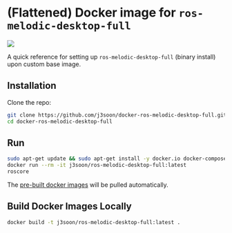 # (Flattened) Docker image for `ros-melodic-desktop-full`

[<img src="https://img.shields.io/badge/dockerhub-image-important.svg?logo=docker">](https://hub.docker.com/r/j3soon/ros-melodic-desktop-full/tags)

A quick reference for setting up `ros-melodic-desktop-full` (binary install) upon custom base image.

## Installation

Clone the repo:

```sh
git clone https://github.com/j3soon/docker-ros-melodic-desktop-full.git
cd docker-ros-melodic-desktop-full
```

## Run

```sh
sudo apt-get update && sudo apt-get install -y docker.io docker-compose
docker run --rm -it j3soon/ros-melodic-desktop-full:latest
roscore
```

The [pre-built docker images](https://hub.docker.com/r/j3soon/ros-melodic-desktop-full/tags) will be pulled automatically.

## Build Docker Images Locally

```sh
docker build -t j3soon/ros-melodic-desktop-full:latest .
```
